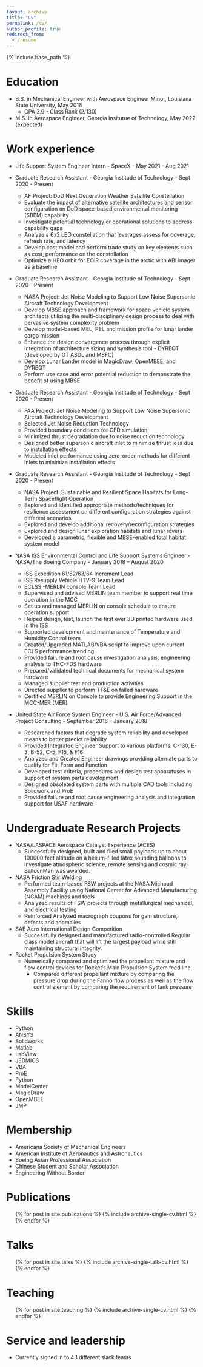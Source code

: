 ```yaml
---
layout: archive
title: "CV"
permalink: /cv/
author_profile: true
redirect_from:
  - /resume
---
```


{% include base_path %}

Education
======
* B.S. in Mechanical Engineer with Aerospace Engineer Minor, Louisiana State University, May 2016 
  * GPA 3.9   -   Class Rank (2/130)
* M.S. in Aerospace Engineer, Georgia Insitutue of Technology, May 2022 (expected)

[//]: < (* Ph.D in Version Control Theory, GitHub University, 2018 (expected))>

Work experience
======
* Life Support System Engineer Intern - SpaceX - May 2021 - Aug 2021
  

* Graduate Research Assistant - Georgia Institude of Technology - Sept 2020 - Present
  * AF Project: DoD Next Generation Weather Satellite Constellation
  * Evaluate the impact of alternative satellite architectures and sensor configuration on DoD space-based environmental monitoring (SBEM) capability
  * Investigate potential technology or operational solutions to address capability gaps
  * Analyze a 6x2 LEO constellation that leverages assess for coverage, refresh rate, and latency
  * Develop cost model and perform trade study on key elements such as cost, performance on the constellation
  * Optimize a HEO orbit for EOIR coverage in the arctic with ABI imager as a baseline

* Graduate Research Assistant - Georgia Institude of Technology - Sept 2020 - Present
  * NASA Project: Jet Noise Modeling to Support Low Noise Supersonic Aircraft Technology Development
  * Develop MBSE approach and framework for space vehicle system architects utilizing the multi-disciplinary design process to deal with pervasive system complexity problem
  * Develop model-based MEL, PEL and mission profile for lunar lander cargo mission
  * Enhance the design convergence process through explicit integration of architecture sizing and synthesis
tool - DYREQT (developed by GT ASDL and MSFC)
  * Develop Lunar Lander model in MagicDraw, OpenMBEE, and DYREQT
  * Perform use case and error potential reduction to demonstrate the benefit of using MBSE

* Graduate Research Assistant - Georgia Institude of Technology - Sept 2020 - Present
  * FAA Project: Jet Noise Modeling to Support Low Noise Supersonic Aircraft Technology Development
  * Selected Jet Noise Reduction Technology
  * Provided boundary conditions for CFD simulation
  * Minimized thrust degradation due to noise reduction technology
  * Designed better supersonic aircraft inlet to minimize thrust loss due to installation effects
  * Modeled inlet performance using zero-order methods for different inlets to minimize installation effects

* Graduate Research Assistant - Georgia Institude of Technology - Sept 2020 - Present
  * NASA Project: Sustainable and Resilient Space Habitats for Long-Term Spaceflight Operation
  * Explored and identified appropriate methods/techniques for resilience assessment on different configuration strategies against different scenarios
  * Explored and develop additional recovery/reconfiguration strategies
  * Explored and design lunar exploration habitats and lunar rovers
  * Developed a parametric, flexible and MBSE-enabled total habitat system model


* NASA ISS Environmental Control and Life Support Systems Engineer - NASA/The Boeing Company - January 2018 – August 2020
  * ISS Expedition 61/62/63/64 Increment Lead
  * ISS Resupply Vehicle HTV-9 Team Lead
  * ECLSS -MERLIN console Team Lead
  * Supervised and advised MERLIN team member to support real time operation in the MCC
  * Set up and managed MERLIN on console schedule to ensure operation support
  * Helped design, test, launch the first ever 3D printed hardware used in the ISS
  * Supported development and maintenance of Temperature and Humidity Control team
  * Created/Upgraded MATLAB/VBA script to improve upon current ECLS performance trending
  * Provided failure and root cause investigation analysis, engineering analysis to THC-FDS hardware
  * Prepared/validated technical documents for mechanical system hardware
  * Managed supplier test and production activities
  * Directed supplier to perform TT&E on failed hardware
  * Certified MERLIN on Console to provide Engineering Support in the MCC-MER (MER)


* United State Air Force System Engineer - U.S. Air Force/Advanced Project Consulting - September 2016 – January 2018
  * Researched factors that degrade system reliability and developed means to better predict reliability
  * Provided Integrated Engineer Support to various platforms: C-130, E-3, B-52, C-5, F15, & F16
  * Analyzed and Created Engineer drawings providing alternate parts to qualify for Fit, Form and Function
  * Developed test criteria, procedures and design test apparatuses in support of system parts development
  * Designed obsoleted system parts with multiple CAD tools including Solidwork and ProE
  * Provided failure and root cause engineering analysis and integration support for USAF hardware

Undergraduate Research Projects
======
* NASA/LASPACE Aerospace Catalyst Experience (ACES)
  * Successfully designed, built and flied small payloads up to about 100000 feet altitude on a helium-filled latex sounding balloons to investigate atmospheric science, remote sensing and cosmic ray. BalloonMan was awarded.
* NASA Friction Stir Welding
  * Performed team-based FSW projects at the NASA Michoud Assembly Facility using National Center for Advanced Manufacturing (NCAM) machines and tools
  * Analyzed results of FSW projects through metallurgical mechanical, and electrical testing
  * Reinforced Analyzed macrograph coupons for gain structure, defects and anomalies
* SAE Aero International Design Competition
  * Successfully designed and manufactured radio-controlled Regular class model aircraft that will lift the largest payload while still maintaining structural integrity.
* Rocket Propulsion System Study
  * Numerically compared and optimized the propellant mixture and flow control devices for
Rocket’s Main Propulsion System feed line
    * Compared different propellant mixture by comparing the pressure drop during the Fanno flow process as well as the flow control element by comparing the requirement of tank pressure
  
Skills
======
* Python 
* ANSYS  
* Solidworks
* Matlab
* LabView
* JEDMICS
* VBA
* ProE
* Python
* ModelCenter
* MagicDraw
* OpenMBEE
* JMP

Membership
======
* Americana Society of Mechanical Engineers
* American Institute of Aeronautics and Astronautics
* Boeing Asian Professional Association
* Chinese Student and Scholar Association
* Engineering Without Border

 Publications
======
  <ul>{% for post in site.publications %}
    {% include archive-single-cv.html %}
  {% endfor %}</ul>
  
Talks
======
  <ul>{% for post in site.talks %}
    {% include archive-single-talk-cv.html %}
  {% endfor %}</ul>
  
Teaching
======
  <ul>{% for post in site.teaching %}
    {% include archive-single-cv.html %}
  {% endfor %}</ul>
  
Service and leadership
======
* Currently signed in to 43 different slack teams
